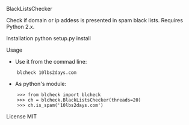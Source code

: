 BlackListsChecker

Check if domain or ip addess is presented in spam black lists.
Requires Python 2.x.

Installation
    python setup.py install

Usage
* Use it from the commad line:
```    
    blcheck 10lbs2days.com
```
* As python's module:
```    
    >>> from blcheck import blcheck
    >>> ch = blcheck.BlackListsChecker(threads=20)
    >>> ch.is_spam('10lbs2days.com')
```
License
MIT
